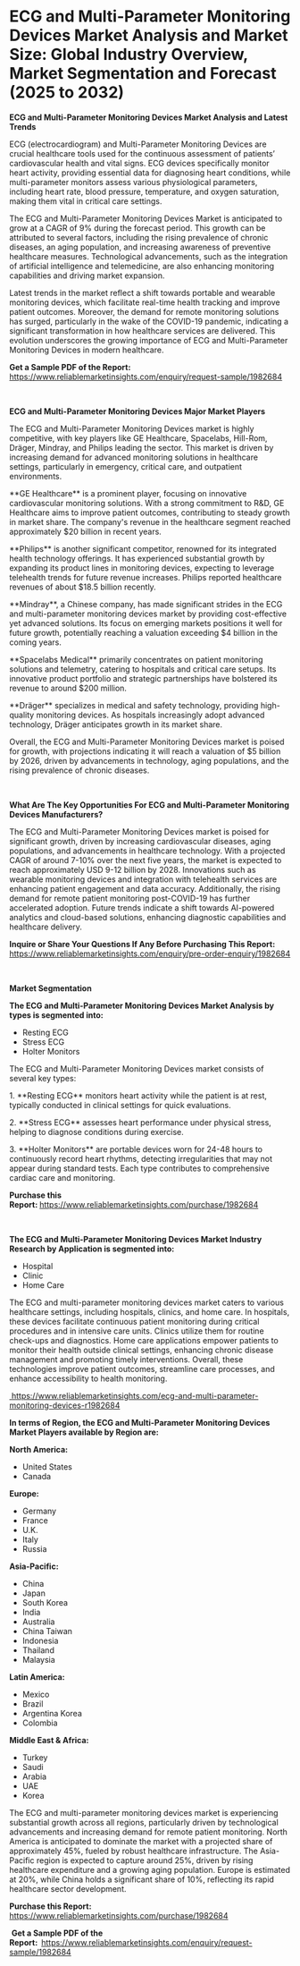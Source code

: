 <p><h1>ECG and Multi-Parameter Monitoring Devices Market Analysis and Market Size: Global Industry Overview, Market Segmentation and Forecast (2025 to 2032)</h1></p><p><strong>ECG and Multi-Parameter Monitoring Devices Market Analysis and Latest Trends</strong></p>
<p><p>ECG (electrocardiogram) and Multi-Parameter Monitoring Devices are crucial healthcare tools used for the continuous assessment of patients’ cardiovascular health and vital signs. ECG devices specifically monitor heart activity, providing essential data for diagnosing heart conditions, while multi-parameter monitors assess various physiological parameters, including heart rate, blood pressure, temperature, and oxygen saturation, making them vital in critical care settings.</p><p>The ECG and Multi-Parameter Monitoring Devices Market is anticipated to grow at a CAGR of 9% during the forecast period. This growth can be attributed to several factors, including the rising prevalence of chronic diseases, an aging population, and increasing awareness of preventive healthcare measures. Technological advancements, such as the integration of artificial intelligence and telemedicine, are also enhancing monitoring capabilities and driving market expansion.</p><p>Latest trends in the market reflect a shift towards portable and wearable monitoring devices, which facilitate real-time health tracking and improve patient outcomes. Moreover, the demand for remote monitoring solutions has surged, particularly in the wake of the COVID-19 pandemic, indicating a significant transformation in how healthcare services are delivered. This evolution underscores the growing importance of ECG and Multi-Parameter Monitoring Devices in modern healthcare.</p></p>
<p><strong>Get a Sample PDF of the Report:&nbsp;</strong> <a href="https://www.reliablemarketinsights.com/enquiry/request-sample/1982684?utm_campaign=3573&utm_medium=2&utm_source=Github&utm_content=ia&utm_term=16042025&utm_id=ecg-and-multi-parameter-monitoring-devices">https://www.reliablemarketinsights.com/enquiry/request-sample/1982684</a></p>
<p>&nbsp;</p>
<p><strong>ECG and Multi-Parameter Monitoring Devices Major Market Players</strong></p>
<p><p>The ECG and Multi-Parameter Monitoring Devices market is highly competitive, with key players like GE Healthcare, Spacelabs, Hill-Rom, Dräger, Mindray, and Philips leading the sector. This market is driven by increasing demand for advanced monitoring solutions in healthcare settings, particularly in emergency, critical care, and outpatient environments.</p><p>**GE Healthcare** is a prominent player, focusing on innovative cardiovascular monitoring solutions. With a strong commitment to R&D, GE Healthcare aims to improve patient outcomes, contributing to steady growth in market share. The company's revenue in the healthcare segment reached approximately $20 billion in recent years.</p><p>**Philips** is another significant competitor, renowned for its integrated health technology offerings. It has experienced substantial growth by expanding its product lines in monitoring devices, expecting to leverage telehealth trends for future revenue increases. Philips reported healthcare revenues of about $18.5 billion recently.</p><p>**Mindray**, a Chinese company, has made significant strides in the ECG and multi-parameter monitoring devices market by providing cost-effective yet advanced solutions. Its focus on emerging markets positions it well for future growth, potentially reaching a valuation exceeding $4 billion in the coming years.</p><p>**Spacelabs Medical** primarily concentrates on patient monitoring solutions and telemetry, catering to hospitals and critical care setups. Its innovative product portfolio and strategic partnerships have bolstered its revenue to around $200 million.</p><p>**Dräger** specializes in medical and safety technology, providing high-quality monitoring devices. As hospitals increasingly adopt advanced technology, Dräger anticipates growth in its market share.</p><p>Overall, the ECG and Multi-Parameter Monitoring Devices market is poised for growth, with projections indicating it will reach a valuation of $5 billion by 2026, driven by advancements in technology, aging populations, and the rising prevalence of chronic diseases.</p></p>
<p>&nbsp;</p>
<p><strong>What Are The Key Opportunities For ECG and Multi-Parameter Monitoring Devices Manufacturers?</strong></p>
<p><p>The ECG and Multi-Parameter Monitoring Devices market is poised for significant growth, driven by increasing cardiovascular diseases, aging populations, and advancements in healthcare technology. With a projected CAGR of around 7-10% over the next five years, the market is expected to reach approximately USD 9-12 billion by 2028. Innovations such as wearable monitoring devices and integration with telehealth services are enhancing patient engagement and data accuracy. Additionally, the rising demand for remote patient monitoring post-COVID-19 has further accelerated adoption. Future trends indicate a shift towards AI-powered analytics and cloud-based solutions, enhancing diagnostic capabilities and healthcare delivery.</p></p>
<p><strong>Inquire or Share Your Questions If Any Before Purchasing This Report:</strong> <a href="https://www.reliablemarketinsights.com/enquiry/pre-order-enquiry/1982684?utm_campaign=3573&utm_medium=2&utm_source=Github&utm_content=ia&utm_term=16042025&utm_id=ecg-and-multi-parameter-monitoring-devices">https://www.reliablemarketinsights.com/enquiry/pre-order-enquiry/1982684</a></p>
<p>&nbsp;</p>
<p><strong>Market Segmentation</strong></p>
<p><strong>The ECG and Multi-Parameter Monitoring Devices Market Analysis by types is segmented into:</strong></p>
<p><ul><li>Resting ECG</li><li>Stress ECG</li><li>Holter Monitors</li></ul></p>
<p><p>The ECG and Multi-Parameter Monitoring Devices market consists of several key types: </p><p>1. **Resting ECG** monitors heart activity while the patient is at rest, typically conducted in clinical settings for quick evaluations.</p><p>2. **Stress ECG** assesses heart performance under physical stress, helping to diagnose conditions during exercise.</p><p>3. **Holter Monitors** are portable devices worn for 24-48 hours to continuously record heart rhythms, detecting irregularities that may not appear during standard tests. Each type contributes to comprehensive cardiac care and monitoring.</p></p>
<p><strong>Purchase this Report:&nbsp;</strong><a href="https://www.reliablemarketinsights.com/purchase/1982684?utm_campaign=3573&utm_medium=2&utm_source=Github&utm_content=ia&utm_term=16042025&utm_id=ecg-and-multi-parameter-monitoring-devices">https://www.reliablemarketinsights.com/purchase/1982684</a></p>
<p>&nbsp;</p>
<p><strong>The ECG and Multi-Parameter Monitoring Devices Market Industry Research by Application is segmented into:</strong></p>
<p><ul><li>Hospital</li><li>Clinic</li><li>Home Care</li></ul></p>
<p><p>The ECG and multi-parameter monitoring devices market caters to various healthcare settings, including hospitals, clinics, and home care. In hospitals, these devices facilitate continuous patient monitoring during critical procedures and in intensive care units. Clinics utilize them for routine check-ups and diagnostics. Home care applications empower patients to monitor their health outside clinical settings, enhancing chronic disease management and promoting timely interventions. Overall, these technologies improve patient outcomes, streamline care processes, and enhance accessibility to health monitoring.</p></p>
<p><a href="https://www.reliablemarketinsights.com/ecg-and-multi-parameter-monitoring-devices-r1982684?utm_campaign=3573&utm_medium=2&utm_source=Github&utm_content=ia&utm_term=16042025&utm_id=ecg-and-multi-parameter-monitoring-devices">&nbsp;https://www.reliablemarketinsights.com/ecg-and-multi-parameter-monitoring-devices-r1982684</a></p>
<p><strong>In terms of Region, the ECG and Multi-Parameter Monitoring Devices Market Players available by Region are:</strong></p>
<p>
    <p> <strong> North America: </strong>
        <ul>
            <li>United States</li>
            <li>Canada</li>
        </ul>
        </p> 
    <p> <strong> Europe: </strong>
        <ul>
            <li>Germany</li>
            <li>France</li>
            <li>U.K.</li>
            <li>Italy</li>
            <li>Russia</li>
        </ul>
        </p> 
    <p> <strong> Asia-Pacific: </strong>
        <ul>
            <li>China</li>
            <li>Japan</li>
            <li>South Korea</li>
            <li>India</li>
            <li>Australia</li>
            <li>China Taiwan</li>
            <li>Indonesia</li>
            <li>Thailand</li>
            <li>Malaysia</li>
        </ul>
        </p> 
    <p> <strong> Latin America: </strong>
        <ul>
            <li>Mexico</li>
            <li>Brazil</li>
            <li>Argentina Korea</li>
            <li>Colombia</li>
        </ul>
        </p> 
    <p> <strong> Middle East & Africa: </strong>
        <ul>
            <li>Turkey</li>
            <li>Saudi</li>
            <li>Arabia</li>
            <li>UAE</li>
            <li>Korea</li>
        </ul>
    </p>
    </p>
<p><p>The ECG and multi-parameter monitoring devices market is experiencing substantial growth across all regions, particularly driven by technological advancements and increasing demand for remote patient monitoring. North America is anticipated to dominate the market with a projected share of approximately 45%, fueled by robust healthcare infrastructure. The Asia-Pacific region is expected to capture around 25%, driven by rising healthcare expenditure and a growing aging population. Europe is estimated at 20%, while China holds a significant share of 10%, reflecting its rapid healthcare sector development.</p></p>
<p><strong>Purchase this Report: </strong><a href="https://www.reliablemarketinsights.com/purchase/1982684?utm_campaign=3573&utm_medium=2&utm_source=Github&utm_content=ia&utm_term=16042025&utm_id=ecg-and-multi-parameter-monitoring-devices">https://www.reliablemarketinsights.com/purchase/1982684</a></p>
<p>&nbsp;<strong>Get a Sample PDF of the Report:&nbsp;&nbsp;</strong><a href="https://www.reliablemarketinsights.com/enquiry/request-sample/1982684?utm_campaign=3573&utm_medium=2&utm_source=Github&utm_content=ia&utm_term=16042025&utm_id=ecg-and-multi-parameter-monitoring-devices">https://www.reliablemarketinsights.com/enquiry/request-sample/1982684</a></p>
<p><strong></strong></p>
<p><p></p><p></p><p></p></p>